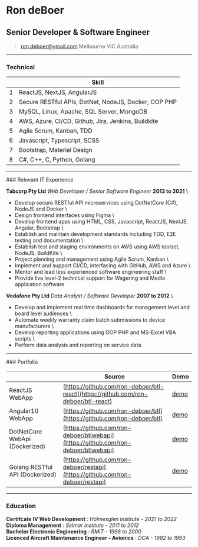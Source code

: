 # Ron deBoer
## Senior Developer & Software Engineer

> [ron.deboer@ymail.com](mailto:ron.deboer@ymail.com)
>      Melbourne VIC Australia

------

### Technical

|    | Skill                                                   |
|----|---------------------------------------------------------|
| 1  | ReactJS, NextJS, AngularJS                              |
| 2  | Secure RESTful APIs, DotNet, NodeJS, Docker, OOP PHP    |
| 3  | MySQL, Linux, Apache, SQL Server, MongoDB               |
| 4  | AWS, Azure, CI/CD, Github, Jira, Jenkins, Buildkite     |
| 5  | Agile Scrum, Kanban, TDD                                |
| 6  | Javascript, Typescript, SCSS                            |
| 7  | Bootstrap, Material Design                              |
| 8  | C#, C++, C, Python, Golang                              |

------
<div style="page-break-after: always"></div>
### Relevant IT Experience

**Tabcorp Pty Ltd** *Web Developer / Senior Software Engineer* __2013 to 2021__ \
  - Develop secure RESTful API microservices using DotNetCore (C#), NodeJS and Docker \
  - Design frontend interfaces using Figma \
  - Develop frontend apps using HTML, CSS, Javascript, ReactJS, NextJS, Angular, Bootstrap \
  - Establish and maintain development standards including TDD, E2E testing and documentation \
  - Establish test and staging environments on AWS using AWS toolset, NodeJS, BuildKite \
  - Project planning and management using Agile Scrum, Kanban \
  - Implement and support CI/CD, interfacing with GitHub, AWS and Azure \
  - Mentor and lead less experienced software engineering staff \
  - Provide live level-2 technical support for Wagering and Media application software
	
**Vodafone Pty Ltd** *Data Analyst / Software Developer* __2007 to 2012__ \
  - Develop and implement real time dashboards for management level and board level audiences \
  - Automate weekly warranty claim batch submissions to device manufacturers \
  - Develop reporting applications using OOP PHP and MS-Excel VBA scripts \
  - Perform data analysis and reporting on service data

------
<div style="page-break-after: always"></div>
### Portfolio

|                                 | Source                                  |  Demo
|---------------------------------|-----------------------------------------|-------------------------------------------|
| ReactJS WebApp                  | [https://github.com/ron-deboer/btl-react](https://github.com/ron-deboer/btl-react)    | [demo](https://ron-deboer.github.io/btl-react)      |
| Angular10 WebApp                | [https://github.com/ron-deboer/btl](https://github.com/ron-deboer/btl)       | [demo](https://ron-deboer.github.io/btl)      |
| DotNetCore WebApi (Dockerized)  | [https://github.com/ron-deboer/btlwebapi](https://github.com/ron-deboer/btlwebapi)    |  [demo](https://dev22.com.au/dotnetwebapi.html)      |
| Golang RESTful API (Dockerized) | [https://github.com/ron-deboer/restapi](https://github.com/ron-deboer/restapi)    | [demo](https://dev22.com.au/golangwebapi.html)      |

------
<div style="page-break-after: always"></div>

### Education
**Certifcate IV Web Development** : *Holmesglen Institute - 2021 to 2022* \
**Diploma Management** : *Selmar Institute - 2011 to 2012* \
**Bachelor Electronic Engineering** : *RMIT -  1998 to 2000* \
**Licenced Aircraft Maintenance Engineer - Avionics** : *DCA -  1992 to 1993*
